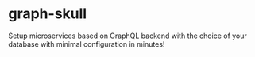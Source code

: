 # graph-skull

Setup microservices based on GraphQL backend with the choice of your database with minimal configuration in minutes!
